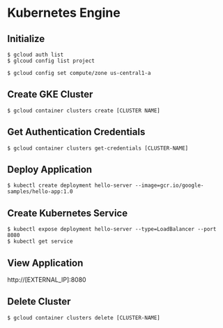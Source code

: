 # Kubernetes Engine

## Initialize

    $ gcloud auth list
    $ glcoud config list project
    
    $ gcloud config set compute/zone us-central1-a
    
## Create GKE Cluster

    $ gcloud container clusters create [CLUSTER NAME]
    
## Get Authentication Credentials

    $ gcloud container clusters get-credentials [CLUSTER-NAME]
    
## Deploy Application

    $ kubectl create deployment hello-server --image=gcr.io/google-samples/hello-app:1.0

## Create Kubernetes Service

    $ kubectl expose deployment hello-server --type=LoadBalancer --port 8080
    $ kubectl get service

## View Application

http://[EXTERNAL_IP]:8080

## Delete Cluster

    $ gcloud container clusters delete [CLUSTER-NAME]

